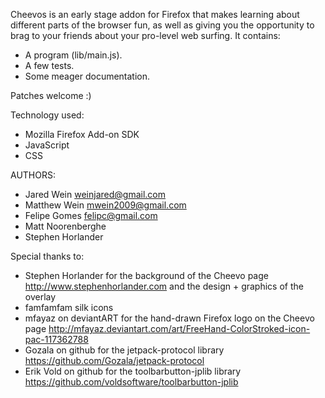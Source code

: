 Cheevos is an early stage addon for Firefox that makes learning about different parts of the browser fun, as well as giving you the opportunity to brag to your friends about your pro-level web surfing. It contains:

* A program (lib/main.js).
* A few tests.
* Some meager documentation.

Patches welcome :)

Technology used:

* Mozilla Firefox Add-on SDK
* JavaScript
* CSS

AUTHORS:

* Jared Wein <weinjared@gmail.com>
* Matthew Wein <mwein2009@gmail.com>
* Felipe Gomes <felipc@gmail.com>
* Matt Noorenberghe
* Stephen Horlander

Special thanks to:

* Stephen Horlander for the background of the Cheevo page <http://www.stephenhorlander.com> and the design + graphics of the overlay
* famfamfam silk icons
* mfayaz on deviantART for the hand-drawn Firefox logo on the Cheevo page <http://mfayaz.deviantart.com/art/FreeHand-ColorStroked-icon-pac-117362788>
* Gozala on github for the jetpack-protocol library <https://github.com/Gozala/jetpack-protocol>
* Erik Vold on github for the toolbarbutton-jplib library <https://github.com/voldsoftware/toolbarbutton-jplib>
